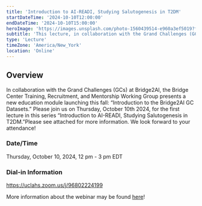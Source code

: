 ```yaml
---
title: 'Introduction to AI-READI, Studying Salutogenesis in T2DM'
startDateTime: '2024-10-10T12:00:00'
endDateTime: '2024-10-10T15:00:00'
heroImage: 'https://images.unsplash.com/photo-1560439514-e960a3ef5019?fm=jpg&q=60&w=3000&ixlib=rb-4.0.3&ixid=M3wxMjA3fDB8MHxwaG90by1wYWdlfHx8fGVufDB8fHx8fA%3D%3D'
subtitle: 'This lecture, in collaboration with the Grand Challenges (GCs) at Bridge2AI, the Bridge Center Training, Recruitment, and Mentorship Working Group introduces a new education module: “Introduction to the Bridge2AI GC Datasets".'
type: 'Lecture'
timeZone: 'America/New_York'
location: 'Online'
---
```


## Overview

In collaboration with the Grand Challenges (GCs) at Bridge2AI, the Bridge Center Training, Recruitment, and Mentorship Working Group presents a new education module launching this fall: “Introduction to the Bridge2AI GC Datasets.” Please join us on Thursday, October 10th 2024, for the first lecture in this series “Introduction to AI-READI, Studying Salutogenesis in T2DM.”Please see attached for more information. We look forward to your attendance!

### Date/Time

Thursday, October 10, 2024, 12 pm - 3 pm EDT

### Dial-in Information

<https://uclahs.zoom.us/j/96802224199>

More information about the webinar may be found [here](https://drive.google.com/drive/u/0/folders/1LqvCyQos7w_N7is8Ux1VxFgEgckNHsMQ)!
